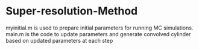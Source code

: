 # Super-resolution-Method
myinitial.m is used to prepare initial parameters for running MC simulations.
main.m is the code to update parameters and generate convolved cylinder based on updated parameters at each step
